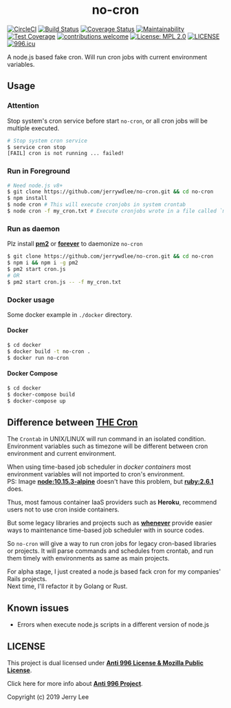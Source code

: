 <h1 align="center">no-cron</h1>

[![CircleCI](https://circleci.com/gh/jerrywdlee/no-cron.svg?style=svg)](https://circleci.com/gh/jerrywdlee/no-cron)
[![Build Status](https://travis-ci.org/jerrywdlee/no-cron.svg?branch=master)](https://travis-ci.org/jerrywdlee/no-cron)
[![Coverage Status](https://coveralls.io/repos/github/jerrywdlee/no-cron/badge.svg)](https://coveralls.io/github/jerrywdlee/no-cron)
[![Maintainability](https://api.codeclimate.com/v1/badges/ccff0672287ccfc884b6/maintainability)](https://codeclimate.com/github/jerrywdlee/no-cron/maintainability)
[![Test Coverage](https://api.codeclimate.com/v1/badges/ccff0672287ccfc884b6/test_coverage)](https://codeclimate.com/github/jerrywdlee/no-cron/test_coverage)
[![contributions welcome](https://img.shields.io/badge/contributions-welcome-brightgreen.svg?style=flat)](https://github.com/jerrywdlee/no-cron/issues)
[![License: MPL 2.0](https://img.shields.io/badge/License-MPL%202.0-brightgreen.svg)](https://opensource.org/licenses/MPL-2.0)
[![LICENSE](https://img.shields.io/badge/license-Anti%20996-blue.svg)](https://github.com/996icu/996.ICU/blob/master/LICENSE)
[![996.icu](https://img.shields.io/badge/link-996.icu-red.svg)](https://996.icu)

A node.js based fake cron. Will run cron jobs with current environment variables.  

## Usage
### Attention
Stop system's cron service before start `no-cron`, or all cron jobs will be multiple executed.

```sh
# Stop system cron service
$ service cron stop
[FAIL] cron is not running ... failed!
```

### Run in Foreground

```sh
# Need node.js v8+
$ git clone https://github.com/jerrywdlee/no-cron.git && cd no-cron
$ npm install
$ node cron # This will execute cronjobs in system crontab
$ node cron -f my_cron.txt # Execute cronjobs wrote in a file called `my_cron.txt`
```
### Run as daemon
Plz install **[pm2](https://github.com/Unitech/pm2)** or **[forever](https://github.com/foreverjs/forever)** to daemonize `no-cron`

```sh
$ git clone https://github.com/jerrywdlee/no-cron.git && cd no-cron
$ npm i && npm i -g pm2
$ pm2 start cron.js
# OR
$ pm2 start cron.js -- -f my_cron.txt
```

### Docker usage
Some docker example in `./docker` directory.

#### Docker

```sh
$ cd docker
$ docker build -t no-cron .
$ docker run no-cron
```

#### Docker Compose

```sh
$ cd docker
$ docker-compose build
$ docker-compose up
```

## Difference between [THE Cron](https://en.wikipedia.org/wiki/Cron)
The `Crontab` in UNIX/LINUX will run command in an isolated condition. Environment variables such as timezone will be different between cron environment and current environment.

When using time-based job scheduler in *docker containers* most environment variables will not imported to cron's environment.  
PS: Image **[node:10.15.3-alpine](https://hub.docker.com/_/node/)** doesn't have this problem, but **[ruby:2.6.1](https://hub.docker.com/_/ruby)** does.

Thus, most famous container IaaS providers such as **Heroku**, recommend users not to use cron inside containers.

But some legacy libraries and projects such as **[whenever](https://github.com/javan/whenever)** provide easier ways to maintenance time-based job scheduler with in source codes.

So `no-cron` will give a way to run cron jobs for legacy cron-based libraries or projects.
It will parse commands and schedules from crontab, and run them timely with environments as same as main projects.

For alpha stage, I just created a node.js based fack cron for my companies' Rails projects.  
Next time, I'll refactor it by Golang or Rust.

## Known issues

- Errors when execute node.js scripts in a different version of node.js

## LICENSE
This project is dual licensed under **[Anti 996 License & Mozilla Public License](https://github.com/jerrywdlee/no-cron/blob/master/LICENSE)**.  

Click here for more info about **[Anti 996 Project](https://996.icu/#/en_US)**.

Copyright (c) 2019 Jerry Lee
